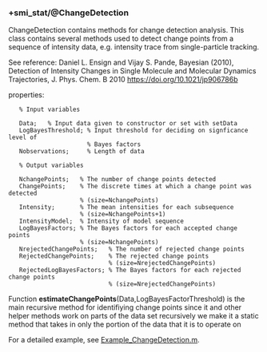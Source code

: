### +smi_stat/@ChangeDetection

ChangeDetection contains methods for change detection analysis.
This class contains several methods used to detect change points 
from a sequence of intensity data, e.g. intensity trace from 
single-particle tracking.

See reference:
Daniel L. Ensign and Vijay S. Pande, Bayesian (2010), 
Detection of Intensity Changes in Single Molecule and 
Molecular Dynamics Trajectories, J. Phys. Chem. B 2010
https://doi.org/10.1021/jp906786b

properties:
```
   % Input variables

   Data;   % Input data given to constructor or set with setData
   LogBayesThreshold; % Input threshold for deciding on signficance level of
                      % Bayes factors
   Nobservations;     % Length of data

   % Output variables

   NchangePoints;   % The number of change points detected
   ChangePoints;    % The discrete times at which a change point was detected
                    % (size=NchangePoints)
   Intensity;       % The mean intensities for each subsequence
                    % (size=NchangePoints+1)
   IntensityModel;  % Intensity of model sequence
   LogBayesFactors; % The Bayes factors for each accepted change points
                    % (size=NchangePoints)
   NrejectedChangePoints;   % The number of rejected change points
   RejectedChangePoints;    % The rejected change points
                            % (size=NrejectedChangePoints)
   RejectedLogBayesFactors; % The Bayes factors for each rejected change points
                            % (size=NrejectedChangePoints)
```
Function **estimateChangePoints**(Data,LogBayesFactorThreshold)
is the main recursive method for identifiying change points
since it and other helper methods work on parts of the data set
recursively we make it a static method that takes in only the
portion of the data that it is to operate on

For a detailed example, see
[Example_ChangeDetection.m](../../examples/Example_ChangeDetection.m).

